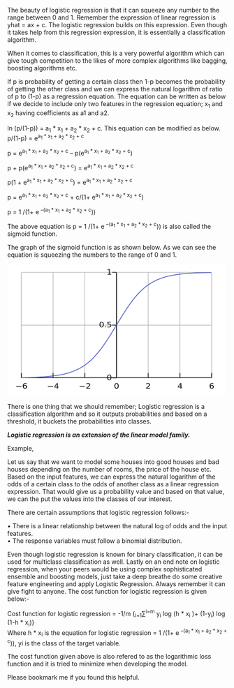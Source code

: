 The beauty of logistic regression is that it can squeeze any number to the range between 0 and 1. Remember the expression of linear regression is yhat = ax + c. The logistic regression builds on this expression. Even though it takes help from this regression expression, it is essentially a classification algorithm.  

When it comes to classification, this is a very powerful algorithm which can give tough competition to the likes of more complex algorithms like bagging, boosting algorithms etc.  

If p is probability of getting a certain class then 1-p becomes the probability of getting the other class and we can express the natural logarithm of ratio of p to (1-p) as a regression equation. The equation can be written as below if we decide to include only two features in the regression equation; x<sub>1</sub> and x<sub>2</sub> having coefficients as a1 and a2.  

ln (p/(1-p)) = a<sub>1</sub> * x<sub>1</sub> + a<sub>2</sub> * x<sub>2</sub> + c. This equation can be modified as below.
p/(1-p) = e<sup>a<sub>1</sub> * x<sub>1</sub> + a<sub>2</sub> * x<sub>2</sub> + c</sup>  

p = e<sup>a<sub>1</sub> * x<sub>1</sub> + a<sub>2</sub> * x<sub>2</sub> + c</sup> – p(e<sup>a<sub>1</sub> * x<sub>1</sub> + a<sub>2</sub> * x<sub>2</sub> + c</sup>)  

p + p(e<sup>a<sub>1</sub> * x<sub>1</sub> + a<sub>2</sub> * x<sub>2</sub> + c</sup>) = e<sup>a<sub>1</sub> * x<sub>1</sub> + a<sub>2</sub> * x<sub>2</sub> + c</sup>  

p(1 + e<sup>a<sub>1</sub> * x<sub>1</sub> + a<sub>2</sub> * x<sub>2</sub> + c</sup>) = e<sup>a<sub>1</sub> * x<sub>1</sub> + a<sub>2</sub> * x<sub>2</sub> + c</sup>  

p = e<sup>a<sub>1</sub> * x<sub>1</sub> + a<sub>2</sub> * x<sub>2</sub> + c</sup> + c/(1+ e<sup>a<sub>1</sub> * x<sub>1</sub> + a<sub>2</sub> * x<sub>2</sub> + c</sup>)  

p = 1 /(1+ e <sup>–(a<sub>1</sub> * x<sub>1</sub> + a<sub>2</sub> * x<sub>2</sub> + c</sup>))  

The above equation is p = 1 /(1+ e <sup>–(a<sub>1</sub> * x<sub>1</sub> + a<sub>2</sub> * x<sub>2</sub> + c</sup>)) is also called the sigmoid function.

The graph of the sigmoid function is as shown below. As we can see the equation is squeezing the numbers to the range of 0 and 1.  

<img src="/assets/lr.png" height="300" width="500">
 
There is one thing that we should remember; Logistic regression is a classification algorithm and so it outputs probabilities and based on a threshold, it buckets the probabilities into classes.  

<i><b>Logistic regression is an extension of the linear model family.</b></i>  

Example,  

Let us say that we want to model some houses into good houses and bad houses depending on the number of rooms, the price of the house etc. Based on the input features, we can express the natural logarithm of the odds of a certain class to the odds of another class as a linear regression expression. That would give us a probability value and based on that value, we can the put the values into the classes of our interest.  

There are certain assumptions that logistic regression follows:-  

•	There is a linear relationship between the natural log of odds and the input features.  
•	The response variables must follow a binomial distribution.  

Even though logistic regression is known for binary classification, it can be used for multiclass classification as well. 
Lastly on an end note on logistic regression, when your peers would be using complex sophisticated  ensemble and boosting models, just take a deep breathe do some creative feature engineering and apply Logistic Regression. Always remember it can give fight to anyone.
The cost function for logistic regression is given below:-  

Cost function for logistic regression = -1/m {<sub>i=1</sub>∑<sup>i=m</sup> y<sub>i</sub> log (h * x<sub>i</sub> )+ (1-y<sub>i</sub>) log (1-h * x<sub>i</sub>)}  
Where h * x<sub>i</sub> is the equation for logistic regression = 1 /(1+ e <sup>–(a<sub>1</sub> * x<sub>1</sub> + a<sub>2</sub> * x<sub>2</sub> + c</sup>)), yi is the class of the target variable.  

The cost function given above is also refered to as the logarithmic loss function and it is tried to minimize when developing the model.

Please bookmark me if you found this helpful.
